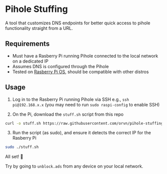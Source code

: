 # Pihole Stuffing

A tool that customizes DNS endpoints for better quick access to pihole functionality straight from a URL.

## Requirements
- Must have a Rasberry Pi running Pihole connected to the local network on a dedicated IP
- Assumes DNS is configured through the Pihole
- Tested on [Rasberry Pi OS](https://www.raspberrypi.com/software/), should be compatible with other distros

## Usage

1. Log in to the Rasberry Pi running Pihole via SSH e.g., `ssh pi@192.168.x.x` (you may need to run `sudo raspi-config` to enable SSH)

2. On the Pi, download the `stuff.sh` script from this repo 
```sh
curl -o stuff.sh https://raw.githubusercontent.com/orvn/pihole-stuffing/refs/heads/main/stuff.sh && chmod +x stuff.sh
```
3. Run the script (as sudo), and ensure it detects the correct IP for the Rasberry Pi

```sh
sudo ./stuff.sh
```

All set! 🎉

Try by going to `unblock.ads` from any device on your local network.
